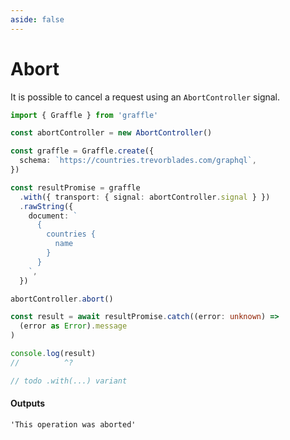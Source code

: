 ```yaml
---
aside: false
---
```


# Abort

It is possible to cancel a request using an `AbortController` signal.

```ts twoslash
import { Graffle } from 'graffle'

const abortController = new AbortController()

const graffle = Graffle.create({
  schema: `https://countries.trevorblades.com/graphql`,
})

const resultPromise = graffle
  .with({ transport: { signal: abortController.signal } })
  .rawString({
    document: `
      {
        countries {
          name
        }
      }
    `,
  })

abortController.abort()

const result = await resultPromise.catch((error: unknown) =>
  (error as Error).message
)

console.log(result)
//          ^?

// todo .with(...) variant
```

#### Outputs

```txt
'This operation was aborted'
```
